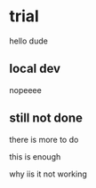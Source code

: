 # trial

hello dude


## local dev

nopeeee

## still not done

there is more to do 

this is enough

why iis it not working 